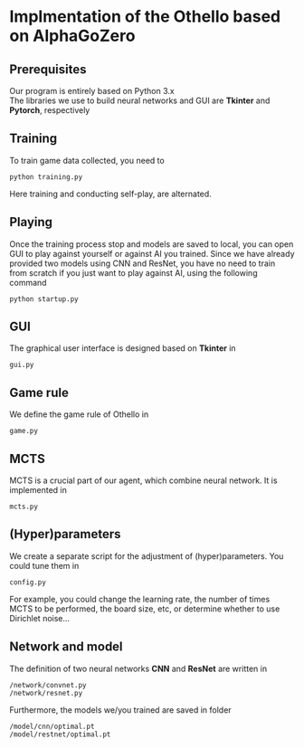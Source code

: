 # Implmentation of the Othello based on AlphaGoZero
## Prerequisites
Our program is entirely based on Python 3.x <br>
The libraries we use to build neural networks and GUI are **Tkinter** and **Pytorch**, respectively
## Training
To train game data collected, you need to
```
python training.py
```
Here training and conducting self-play, are alternated.

## Playing
Once the training process stop and models are saved to local, you can open GUI to play against yourself or against AI you trained. Since we have already provided two models using CNN and ResNet, you have no need to train from scratch if you just want to play against AI, using the following command
```
python startup.py
```
## GUI
The graphical user interface is designed based on **Tkinter** in
```
gui.py
```

## Game rule
We define the game rule of Othello in
```
game.py
```

## MCTS
MCTS is a crucial part of our agent, which combine neural network. It is implemented in 
```
mcts.py
```

## (Hyper)parameters
We create a separate script for the adjustment of (hyper)parameters. You could tune them in
```
config.py
```
For example, you could change the learning rate, the number of times MCTS to be performed, the board size, etc, or determine whether to use Dirichlet noise...

## Network and model
The definition of two neural networks **CNN** and **ResNet** are written in
```
/network/convnet.py
/network/resnet.py
```
Furthermore, the models we/you trained are saved in folder
```
/model/cnn/optimal.pt
/model/restnet/optimal.pt
```


